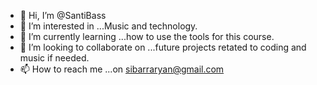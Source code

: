 - 👋 Hi, I’m @SantiBass
- 👀 I’m interested in ...Music and technology.
- 🌱 I’m currently learning ...how to use the tools for this course.
- 💞️ I’m looking to collaborate on ...future projects retated to coding and music if needed.
- 📫 How to reach me ...on sibarraryan@gmail.com
<!---
SantiBass/SantiBass is a ✨ special ✨ repository because its `README.md` (this file) appears on your GitHub profile.
You can click the Preview link to take a look at your changes.
--->
